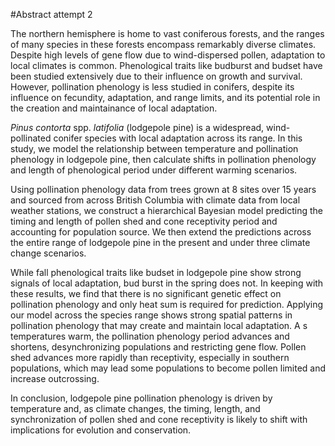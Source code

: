 #Abstract attempt 2

The northern hemisphere is home to vast coniferous forests, and the ranges of many species in these forests encompass remarkably diverse climates.
Despite high levels of gene flow due to wind-dispersed pollen, adaptation to local climates is common. Phenological traits like budburst and budset have been studied extensively due to their influence on growth and survival. However, pollination phenology is less studied in conifers, despite its influence on fecundity, adaptation, and range limits, and its potential role in the creation and maintainance of local adaptation.

*Pinus contorta* spp. *latifolia* (lodgepole pine) is a widespread, wind-pollinated conifer species with local adaptation across its range. In this study, we model the relationship between temperature and pollination phenology in lodgepole pine, then calculate shifts in pollination phenology and length of phenological period under different warming scenarios. 

Using pollination phenology data from trees grown at 8 sites over 15 years and sourced from across British Columbia with climate data from local weather stations, we construct a hierarchical Bayesian model predicting the timing and length of pollen shed and cone receptivity period and accounting for population source. We then extend the predictions across the entire range of lodgepole pine in the present and under three climate change scenarios.

While fall phenological traits like budset in lodgepole pine show strong signals of local adaptation, bud burst in the spring does not. In keeping with these results, we find that there is no significant genetic effect on pollination phenology and only heat sum is required for prediction. 
Applying our model across the species range shows strong spatial patterns in pollination phenology that may create and maintain local adaptation. A
s temperatures warm, the pollination phenology period advances and shortens, desynchronizing populations and restricting gene flow. Pollen shed advances more rapidly than receptivity, especially in southern populations, which may lead some populations to become pollen limited and increase outcrossing.

In conclusion, lodgepole pine pollination phenology is driven by temperature and, as climate changes, the timing, length, and synchronization of pollen shed and cone receptivity is likely to shift with implications for evolution and conservation.
